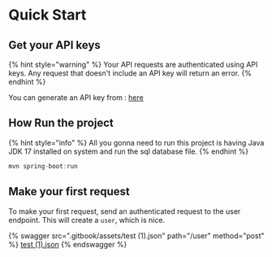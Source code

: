 # Quick Start

## Get your API keys

{% hint style="warning" %}
Your API requests are authenticated using API keys. Any request that doesn't include an API key will return an error.
{% endhint %}

You can generate an API key from : [here](https://apilayer.com/marketplace/currency\_data-api?utm\_source=apilayermarketplace\&utm\_medium=featured)

## How Run the project

{% hint style="info" %}
All you gonna need to run this project is having Java JDK 17 installed on system and run the sql database file.
{% endhint %}

```java
mvn spring-boot:run
```

## Make your first request

To make your first request, send an authenticated request to the user endpoint. This will create a `user`, which is nice.

{% swagger src=".gitbook/assets/test (1).json" path="/user" method="post" %}
[test (1).json](<.gitbook/assets/test (1).json>)
{% endswagger %}
